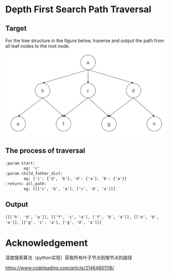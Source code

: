 # Depth First Search Path Traversal
## Target
For the tree structure in the figure below, traverse and output the path from all leaf nodes to the root node.
<img src="tree_structure.PNG" width="600" />

## The process of traversal
    :param start:
            eg: 'c'
    :param child_father_dict:
            eg: {'c': {'d', 'b'}, 'd': {'a'}, 'b': {'a'}}
    :return: all_path:
            eg: [[['c', 'b', 'a'], ['c', 'd', 'a']]]

## Output
`[[['h', 'd', 'a']], [['f', 'c', 'a'], ['f', 'b', 'a']], [['e', 'b', 'a']], [['g', 'c', 'a'], ['g', 'd', 'a']]]`

# Acknowledgement
深度搜索算法（python实现）获取所有叶子节点到根节点的路径

https://www.codeleading.com/article/21464801118/
